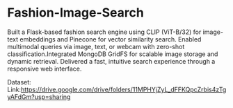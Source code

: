 # Fashion-Image-Search
Built a Flask-based fashion search engine using CLIP (ViT-B/32) for image-text embeddings 
and Pinecone for vector similarity search. Enabled multimodal queries via image, text, or 
webcam with zero-shot classification.Integrated MongoDB GridFS for scalable image 
storage and dynamic retrieval. Delivered a fast, intuitive search experience through a 
responsive web interface. 

Dataset:
Link:https://drive.google.com/drive/folders/11MPHYjZyL_dFFKQpcZrbis4zTgyAFdGm?usp=sharing
